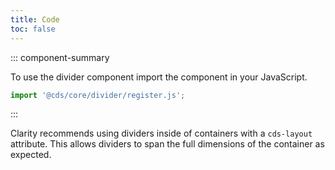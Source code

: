 ```yaml
---
title: Code
toc: false
---
```


::: component-summary

To use the divider component import the component in your JavaScript.

```javascript
import '@cds/core/divider/register.js';
```

:::

Clarity recommends using dividers inside of containers with a `cds-layout` attribute. This allows dividers to span the full dimensions of the container as expected.

<CdsDemos componentName="divider" />
